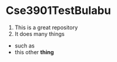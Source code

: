 # Cse3901TestBulabu
1. This is a great repository
2. It does many things
* such as
* this other **thing**
